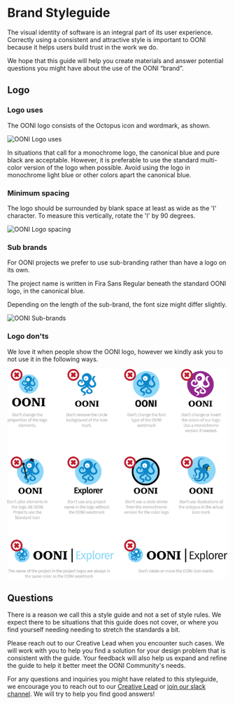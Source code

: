 # Brand Styleguide

The visual identity of software is an integral part of its user experience.
Correctly using a consistent and attractive style is important to OONI
because it helps users build trust in the work we do.

We hope that this guide will help you create materials and answer
potential questions you might have about the use of the OONI “brand”.

## Logo


### Logo uses

The OONI logo consists of the Octopus icon and wordmark, as shown.

![OONI Logo uses](./images/ooni-logo-uses.svg)

In situations that call for a monochrome logo, the canonical blue and pure
black are acceptable. However, it is preferable to use the standard multi-color
version of the logo when possible. Avoid using the logo in monochrome light
blue or other colors apart the canonical blue.

### Minimum spacing

The logo should be surrounded by blank space at least as wide as the 'I'
character. To measure this vertically, rotate the 'I' by 90 degrees.

![OONI Logo spacing](./images/XXX.svg)

### Sub brands

For OONI projects we prefer to use sub-branding rather than have a logo on its
own.

The project name is written in Fira Sans Regular beneath the standard OONI
logo, in the canonical blue.

Depending on the length of the sub-brand, the font size might differ slightly.

![OONI Sub-brands](./images/XXX.svg)


### Logo don'ts

We love it when people show the OONI logo, however we kindly ask you to not use
it in the following ways.

![OONI Logo don'ts](./images/Donts.svg)

## Questions

There is a reason we call this a style guide and not a set of style rules. We
expect there to be situations that this guide does not cover, or where you find
yourself needing needing to stretch the standards a bit.

Please reach out to our Creative Lead when you encounter such cases. We
will work with you to help you find a solution for your design problem that
is consistent with the guide. Your feedback will also help us expand and
refine the guide to help it better meet the OONI Community's needs.

For any questions and inquiries you might have related to this styleguide,
we encourage you to reach out to our [Creative
Lead](mailto:contact@openobservatory.org) or [join our slack
channel](https://slack.openobservatory.org).
We will try to help you find good answers!
